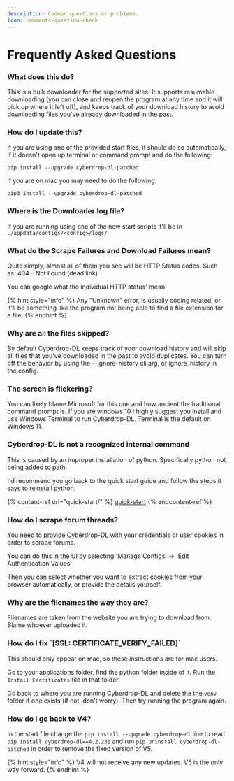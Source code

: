 ```yaml
---
description: Common questions or problems.
icon: comments-question-check
---
```


# Frequently Asked Questions

### What does this do? <a href="#what-does-this-do" id="what-does-this-do"></a>

This is a bulk downloader for the supported sites. It supports resumable downloading (you can close and reopen the program at any time and it will pick up where it left off), and keeps track of your download history to avoid downloading files you've already downloaded in the past.

### How do I update this? <a href="#how-do-i-update-this" id="how-do-i-update-this"></a>

If you are using one of the provided start files, it should do so automatically, if it doesn't open up terminal or command prompt and do the following:

`pip install --upgrade cyberdrop-dl-patched`

if you are on mac you may need to do the following:

`pip3 install --upgrade cyberdrop-dl-patched`

### Where is the Downloader.log file? <a href="#where-is-the-downloader.log-file" id="where-is-the-downloader.log-file"></a>

If you are running using one of the new start scripts it'll be in `./appdata/configs/<config>/logs/`

### What do the Scrape Failures and Download Failures mean? <a href="#what-do-the-scrape-failures-and-download-failures-mean" id="what-do-the-scrape-failures-and-download-failures-mean"></a>

Quite simply, almost all of them you see will be HTTP Status codes. Such as: 404 - Not Found (dead link)

You can google what the individual HTTP status' mean.

{% hint style="info" %}
Any "Unknown" error, is usually coding related, or it'll be something like the program not being able to find a file extension for a file.
{% endhint %}

### Why are all the files skipped? <a href="#why-are-all-the-files-skipped" id="why-are-all-the-files-skipped"></a>

By default Cyberdrop-DL keeps track of your download history and will skip all files that you've downloaded in the past to avoid duplicates. You can turn off the behavior by using the --ignore-history cli arg, or ignore\_history in the config.

### The screen is flickering? <a href="#the-screen-is-flickering" id="the-screen-is-flickering"></a>

You can likely blame Microsoft for this one and how ancient the traditional command prompt is. If you are windows 10 I highly suggest you install and use Windows Terminal to run Cyberdrop-DL. Terminal is the default on Windows 11.

### Cyberdrop-DL is not a recognized internal command <a href="#cyberdrop-dl-is-not-a-recognized-internal-command" id="cyberdrop-dl-is-not-a-recognized-internal-command"></a>

This is caused by an improper installation of python. Specifically python not being added to path.

I'd recommend you go back to the quick start guide and follow the steps it says to reinstall python.

{% content-ref url="quick-start/" %}
[quick-start](quick-start/)
{% endcontent-ref %}

### How do I scrape forum threads? <a href="#how-do-i-scrape-forum-threads" id="how-do-i-scrape-forum-threads"></a>

You need to provide Cyberdrop-DL with your credentials or user cookies in order to scrape forums.

You can do this in the UI by selecting 'Manage Configs' -> 'Edit Authentication Values'

Then you can select whether you want to extract cookies from your browser automatically, or provide the details yourself.

### Why are the filenames the way they are? <a href="#why-are-the-filenames-the-way-they-are" id="why-are-the-filenames-the-way-they-are"></a>

Filenames are taken from the website you are trying to download from. Blame whoever uploaded it.

### How do I fix \`\[SSL: CERTIFICATE\_VERIFY\_FAILED]\` <a href="#how-do-i-fix-ssl-certificate_verify_failed" id="how-do-i-fix-ssl-certificate_verify_failed"></a>

This should only appear on mac, so these instructions are for mac users.

Go to your applications folder, find the python folder inside of it. Run the `Install Certificates` file in that folder.

Go back to where you are running Cyberdrop-DL and delete the the `venv` folder if one exists (if not, don't worry). Then try running the program again.

### How do I go back to V4? <a href="#how-do-i-go-back-to-v4" id="how-do-i-go-back-to-v4"></a>

In the start file change the `pip install --upgrade cyberdrop-dl` line to read `pip install cyberdrop-dl==4.2.231` and run `pip uninstall cyberdrop-dl-patched` in order to remove the fixed version of V5.

{% hint style="info" %}
V4 will not receive any new updates. V5 is the only way forward.
{% endhint %}
